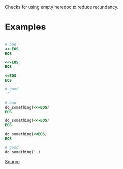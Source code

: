 
Checks for using empty heredoc to reduce redundancy.

# Examples

```ruby

# bad
<<~EOS
EOS

<<-EOS
EOS

<<EOS
EOS

# good
''

# bad
do_something(<<~EOS)
EOS

do_something(<<-EOS)
EOS

do_something(<<EOS)
EOS

# good
do_something('')
```

[Source](http://www.rubydoc.info/gems/rubocop/RuboCop/Cop/Style/EmptyHeredoc)